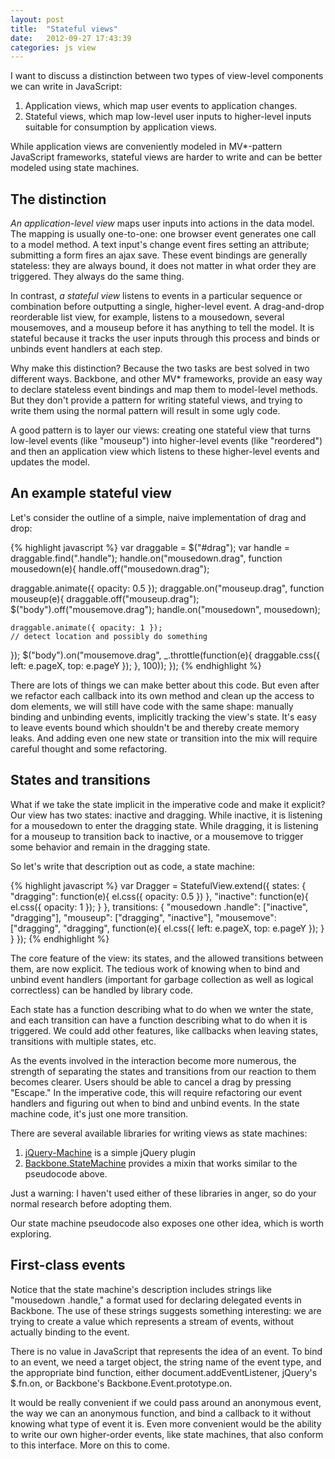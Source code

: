 ```yaml
---
layout: post
title:  "Stateful views"
date:   2012-09-27 17:43:39
categories: js view
---
```


<p>I want to discuss a distinction between two types of view-level components we can write in JavaScript:</p>
<ol>
<li> Application views, which map user events to application changes.</li>
<li> Stateful views, which map low-level user inputs to higher-level inputs suitable for consumption by application views.</li>
</ol>
<p>While application views are conveniently modeled in MV*-pattern JavaScript frameworks, stateful views are harder to write and can be better modeled using state machines.</p>
<h2>The distinction</h2>
<p><em>An application-level view</em> maps user inputs into actions in the data model. The mapping is usually one-to-one: one browser event generates one call to a model method. A text input's change event fires setting an attribute; submitting a form fires an ajax save. These event bindings are generally stateless: they are always bound, it does not matter in what order they are triggered. They always do the same thing.</p>
<p>In contrast, <em>a stateful view</em> listens to events in a particular sequence or combination before outputting a single, higher-level event. A drag-and-drop reorderable list view, for example, listens to a mousedown, several mousemoves, and a mouseup before it has anything to tell the model. It is stateful because it tracks the user inputs through this process and binds or unbinds event handlers at each step.</p>
<p>Why make this distinction? Because the two tasks are best solved in two different ways. Backbone, and other MV* frameworks, provide an easy way to declare stateless event bindings and map them to model-level methods. But they don't provide a pattern for writing stateful views, and trying to write them using the normal pattern will result in some ugly code.</p>
<p>A good pattern is to layer our views: creating one stateful view that turns low-level events (like "mouseup") into higher-level events (like "reordered") and then an application view which listens to these higher-level events and updates the model.</p>
<h2>An example stateful view</h2>
<p>Let's consider the outline of a simple, naive implementation of drag and drop:</p>

{% highlight javascript %}
var draggable = $("#drag");
var handle = draggable.find(".handle");
handle.on("mousedown.drag", function mousedown(e){
  handle.off("mousedown.drag");
  
  draggable.animate({ opacity: 0.5 });
  draggable.on("mouseup.drag", function mouseup(e){
    draggable.off("mouseup.drag");
    $("body").off("mousemove.drag");
    handle.on("mousedown", mousedown);
 
    draggable.animate({ opacity: 1 });  
    // detect location and possibly do something
  });
  $("body").on("mousemove.drag", _.throttle(function(e){
    draggable.css({ left: e.pageX, top: e.pageY });
  }, 100));
});
{% endhighlight %}

<p>There are lots of things we can make better about this code. But even after we refactor each callback into its own method and clean up the access to dom elements, we will still have code with the same shape: manually binding and unbinding events, implicitly tracking the view's state. It's easy to leave events bound which shouldn't be and thereby create memory leaks. And adding even one new state or transition into the mix will require careful thought and some refactoring.</p>
<h2>States and transitions</h2>
<p>What if we take the state implicit in the imperative code and make it explicit? Our view has two states: inactive and dragging. While inactive, it is listening for a mousedown to enter the dragging state. While dragging, it is listening for a mouseup to transition back to inactive, or a mousemove to trigger some behavior and remain in the dragging state.</p>
<p>So let's write that description out as code, a state machine:</p>

{% highlight javascript %}
var Dragger = StatefulView.extend({
  states: {
    "dragging": function(e){ el.css({ opacity: 0.5 }) },
    "inactive": function(e){ el.css({ opacity: 1 }); }
  },
  transitions: {
    "mousedown .handle": ["inactive", "dragging"],
    "mouseup": ["dragging", "inactive"],
    "mousemove": ["dragging", "dragging", function(e){
      el.css({ left: e.pageX, top: e.pageY });
    }
  }
});
{% endhighlight %}

<p>The core feature of the view: its states, and the allowed transitions between them, are now explicit. The tedious work of knowing when to bind and unbind event handlers (important for garbage collection as well as logical correctless) can be handled by library code.</p>
<p>Each state has a function describing what to do when we wnter the state, and each transition can have a function describing what to do when it is triggered. We could add other features, like callbacks when leaving states, transitions with multiple states, etc.</p>
<p>As the events involved in the interaction become more numerous, the strength of separating the states and transitions from our reaction to them becomes clearer. Users should be able to cancel a drag by pressing "Escape." In the imperative code, this will require refactoring our event handlers and figuring out when to bind and unbind events. In the state machine code, it's just one more transition.</p>
<p>There are several available libraries for writing views as state machines:</p>
<ol>
<li><a href="https://github.com/lucaong/jquery-machine"> jQuery-Machine</a> is a simple jQuery plugin</li>
<li><a href="https://github.com/sebpiq/backbone.statemachine">Backbone.StateMachine</a> provides a mixin that works similar to the pseudocode above.</li>
</ol>
<p>Just a warning: I haven't used either of these libraries in anger, so do your normal research before adopting them.</p>
<ol> </ol>
<p>Our state machine pseudocode also exposes one other idea, which is worth exploring.</p>
<h2>First-class events</h2>
<p>Notice that the state machine's description includes strings like "mousedown .handle," a format used for declaring delegated events in Backbone. The use of these strings suggests something interesting: we are trying to create a value which represents a stream of events, without actually binding to the event.</p>
<p>There is no value in JavaScript that represents the idea of an event. To bind to an event, we need a target object, the string name of the event type, and the appropriate bind function, either document.addEventListener, jQuery's $.fn.on, or Backbone's Backbone.Event.prototype.on.</p>
<p>It would be really convenient if we could pass around an anonymous event, the way we can an anonymous function, and bind a callback to it without knowing what type of event it is. Even more convenient would be the ability to write our own higher-order events, like state machines, that also conform to this interface. More on this to come.</p>